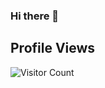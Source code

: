 ### Hi there 👋

## Profile Views
![Visitor Count](https://profile-counter.glitch.me/DrZubi/count.svg)


<!-- NOTE: Maybe fill these out and add linkedin
- 🔭 I’m currently working on ...
- 🌱 I’m currently learning ...
- 👯 I’m looking to collaborate on ...
- 🤔 I’m looking for help with ...
- 💬 Ask me about ...
- 📫 How to reach me: ...
- 😄 Pronouns: ...
- ⚡ Fun fact: ...
--!> 

